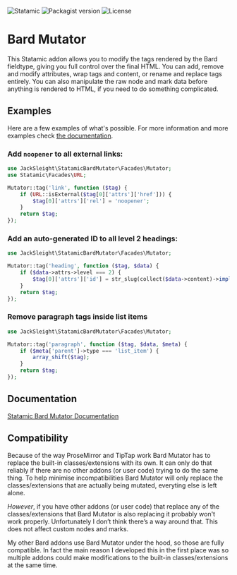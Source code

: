 <!-- statamic:hide -->

![Statamic](https://flat.badgen.net/badge/Statamic/3.1.14+/FF269E)
![Packagist version](https://flat.badgen.net/packagist/v/jacksleight/statamic-bard-mutator)
![License](https://flat.badgen.net/github/license/jacksleight/statamic-bard-mutator)

# Bard Mutator 

<!-- /statamic:hide -->

This Statamic addon allows you to modify the tags rendered by the Bard fieldtype, giving you full control over the final HTML. You can add, remove and modify attributes, wrap tags and content, or rename and replace tags entirely. You can also manipulate the raw node and mark data before anything is rendered to HTML, if you need to do something complicated.

## Examples

Here are a few examples of what's possible. For more information and more examples check [the documentation](https://jacksleight.github.io/statamic-bard-mutator/).

### Add `noopener` to all external links:

```php
use JackSleight\StatamicBardMutator\Facades\Mutator;
use Statamic\Facades\URL;

Mutator::tag('link', function ($tag) {
    if (URL::isExternal($tag[0]['attrs']['href'])) {
        $tag[0]['attrs']['rel'] = 'noopener';
    }
    return $tag;
});
```

### Add an auto-generated ID to all level 2 headings:

```php
use JackSleight\StatamicBardMutator\Facades\Mutator;

Mutator::tag('heading', function ($tag, $data) {
    if ($data->attrs->level === 2) {
        $tag[0]['attrs']['id'] = str_slug(collect($data->content)->implode('text', ''));
    }
    return $tag;
});
```

### Remove paragraph tags inside list items

```php
use JackSleight\StatamicBardMutator\Facades\Mutator;

Mutator::tag('paragraph', function ($tag, $data, $meta) {
    if ($meta['parent']->type === 'list_item') {
        array_shift($tag);
    }
    return $tag;
});
```

## Documentation

[Statamic Bard Mutator Documentation](https://jacksleight.github.io/statamic-bard-mutator/)

## Compatibility

Because of the way ProseMirror and TipTap work Bard Mutator has to replace the built-in classes/extensions with its own. It can only do that reliably if there are no other addons (or user code) trying to do the same thing. To help minimise incompatibilities Bard Mutator will only replace the classes/extensions that are actually being mutated, everyting else is left alone.

*However*, if you have other addons (or user code) that replace any of the classes/extensions that Bard Mutator is also replacing it probably won't work properly. Unfortunately I don’t think there’s a way around that. This does not affect custom nodes and marks.

My other Bard addons use Bard Mutator under the hood, so those are fully compatible. In fact the main reason I developed this in the first place was so multiple addons could make modifications to the built-in classes/extensions at the same time.
